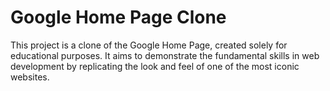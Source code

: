 # Google Home Page Clone

This project is a clone of the Google Home Page, created solely for educational purposes. It aims to demonstrate the fundamental skills in web development by replicating the look and feel of one of the most iconic websites.
